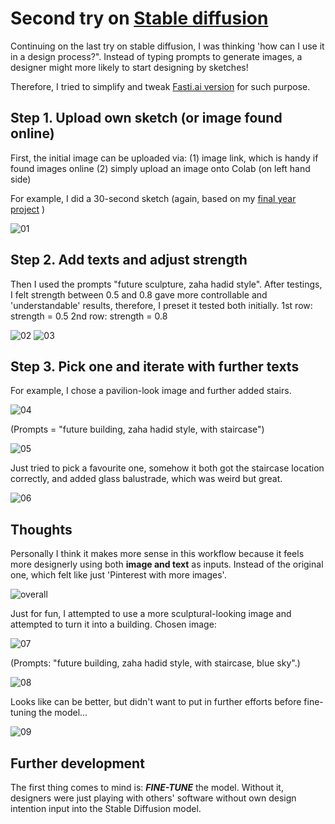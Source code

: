# Second try on [Stable diffusion](https://forums.fast.ai/t/lesson-9-part-2-preview/101336)

Continuing on the last try on stable diffusion, I was thinking 'how can I use it in a design process?".
Instead of typing prompts to generate images, a designer might more likely to start designing by sketches!

Therefore, I tried to simplify and tweak [Fasti.ai version](https://colab.research.google.com/drive/1TFRk0U3BsefwpYlGSZfQmfXY3ZM2B34h?usp=sharing) for such purpose.


## Step 1. Upload own sketch (or image found online)
First, the initial image can be uploaded via:
(1) image link, which is handy if found images online
(2) simply upload an image onto Colab (on left hand side)

For example, I did a 30-second sketch (again, based on my [final year project](http://www.presidentsmedals.com/Entry-53841) )

![01](/images/20221220/20221220_01.png)

## Step 2. Add texts and adjust strength

Then I used the prompts "future sculpture, zaha hadid style".
After testings, I felt strength between 0.5 and 0.8 gave more controllable and 'understandable' results, therefore, I preset it tested both initially.
1st row: strength = 0.5
2nd row: strength = 0.8

![02](/images/20221220/20221220_02.png)
![03](/images/20221220/20221220_03.png)

## Step 3. Pick one and iterate with further texts

For example, I chose a pavilion-look image and further added stairs.

![04](/images/20221220/20221220_04.png)

(Prompts = "future building, zaha hadid style, with staircase")

![05](/images/20221220/20221220_05.png)

Just tried to pick a favourite one, somehow it both got the staircase location correctly, and added glass balustrade, which was weird but great.

![06](/images/20221220/20221220_06.png)

## Thoughts
Personally I think it makes more sense in this workflow because it feels more designerly using both **image and text** as inputs.
Instead of the original one, which felt like just 'Pinterest with more images'.

![overall](/images/20221220/20221220_overall.jpg)

Just for fun, I attempted to use a more sculptural-looking image and attempted to turn it into a building.
Chosen image:

![07](/images/20221220/20221220_07.png)


(Prompts: "future building, zaha hadid style, with staircase, blue sky".)

![08](/images/20221220/20221220_08.png)

Looks like can be better, but didn't want to put in further efforts before fine-tuning the model...

![09](/images/20221220/20221220_09.png)

## Further development

The first thing comes to mind is: ***FINE-TUNE*** the model.
Without it, designers were just playing with others' software without own design intention input into the Stable Diffusion model.

